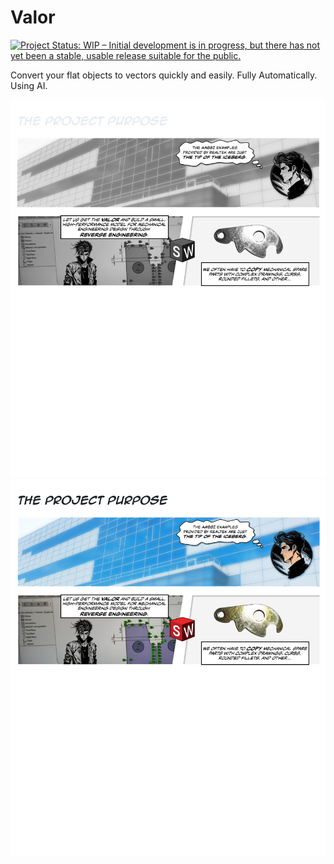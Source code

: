 # Valor

[![Project Status: WIP – Initial development is in progress, but there has not yet been a stable, usable release suitable for the public.](https://www.repostatus.org/badges/latest/wip.svg)](https://www.repostatus.org/#wip)

Convert your flat objects to vectors quickly and easily.  Fully Automatically. Using AI.

![The Project Purpose](https://raw.githubusercontent.com/ajsb85/amb82-image-vectorizer/main/press/projectpurpose-dark.png#gh-dark-mode-only)
![The Project Purpose](https://raw.githubusercontent.com/ajsb85/amb82-image-vectorizer/main/press/projectpurpose-light.png#gh-light-mode-only)
